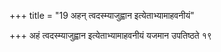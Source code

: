 +++
title = "19 अहन् त्वदस्म्याजुह्वान इत्येताभ्यामाहवनीयं"

+++
अहं त्वदस्म्याजुह्वान इत्येताभ्यामाहवनीयं यजमान उपतिष्ठते १९